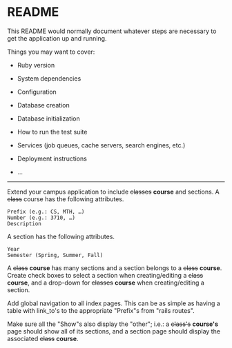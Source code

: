 # README

This README would normally document whatever steps are necessary to get the
application up and running.

Things you may want to cover:

* Ruby version

* System dependencies

* Configuration

* Database creation

* Database initialization

* How to run the test suite

* Services (job queues, cache servers, search engines, etc.)

* Deployment instructions

* ...

_______________________________________________________________________________

Extend your campus application to include ~~classes~~ **course** and sections. A ~~class~~ course has the following attributes.

    Prefix (e.g.: CS, MTH, …)
    Number (e.g.: 3710, …)
    Description

A section has the following attributes.

    Year
    Semester (Spring, Summer, Fall)

A ~~class~~ **course** has many sections and a section belongs to a ~~class~~ **course**. Create check boxes to select a section when creating/editing a ~~class~~ **course**, and a drop-down for ~~classes~~ **course** when creating/editing a section.

Add global navigation to all index pages. This can be as simple as having a table with link_to's to the appropriate "Prefix"s from "rails routes".

Make sure all the "Show"s also display the "other"; i.e.: a ~~class's~~ **course's** page should show all of its sections, and a section page should display the associated ~~class~~ **course**.